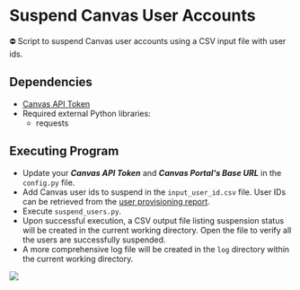 # Suspend Canvas User Accounts

⛔ Script to suspend Canvas user accounts using a CSV input file with user ids.

## Dependencies
* [Canvas API Token](https://community.canvaslms.com/t5/Admin-Guide/How-do-I-manage-API-access-tokens-as-an-admin/ta-p/89)
* Required external Python libraries: 
    * requests
    
## Executing Program
* Update your __*Canvas API Token*__ and __*Canvas Portal's Base URL*__ in the `config.py` file.
* Add Canvas user ids to suspend in the `input_user_id.csv` file. User IDs can be retrieved from the [user provisioning report](https://community.canvaslms.com/t5/Admin-Guide/How-do-I-view-reports-for-an-account/ta-p/109).
* Execute `suspend_users.py`.
* Upon successful execution, a CSV output file listing suspension status will be created in the current working directory. Open the file to verify all the users are successfully suspended.
* A more comprehensive log file will be created in the `log` directory within the current working directory.
<p align="left"><kbd><img src="https://user-images.githubusercontent.com/102522513/180081617-d563c0f2-e826-4166-89ab-f209c76a3fce.png"></kbd></p>
